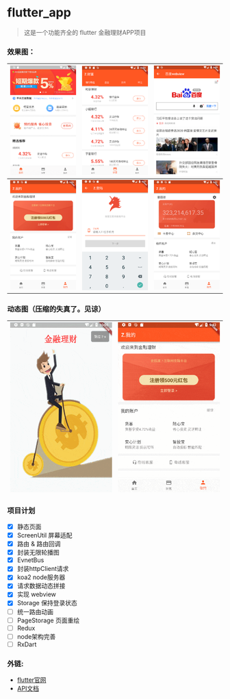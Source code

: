 # flutter_app

> 这是一个功能齐全的 flutter 金融理财APP项目

### 效果图：

 | ![首页](preview/home_page.png)    | ![银行理财页](preview/bank_section.png) | ![webview](preview/webview.png) |
| ---------------------------------------- | --------------------------------- | --------------------------------------- |
| ![用户信息页](preview/customer_page.png) | ![登录页](preview/login_page.png) | ![用户页](preview/account_page.png) | 

### 动态图（压缩的失真了。见谅）

| ![欢迎图](preview/welcome.gif)   | ![登录动态图](preview/login.gif) |
| ---------------------------------------- | ---------------------------------------- |


### 项目计划
* [x] 静态页面
* [x] ScreenUtil 屏幕适配
* [x] 路由 & 路由回调
* [x] 封装无限轮播图
* [x] EvnetBus
* [x] 封装httpClient请求
* [x] koa2 node服务器
* [x] 请求数据动态拼接
* [x] 实现 webview
* [x] Storage 保持登录状态
* [ ] 统一路由动画
* [ ] PageStorage 页面重绘
* [ ] Redux
* [ ] node架构完善
* [ ] RxDart

### 外链:
- [flutter官网](https://flutter.io/docs/get-started/codelab)
- [API文档](https://flutter.io/docs/cookbook)
